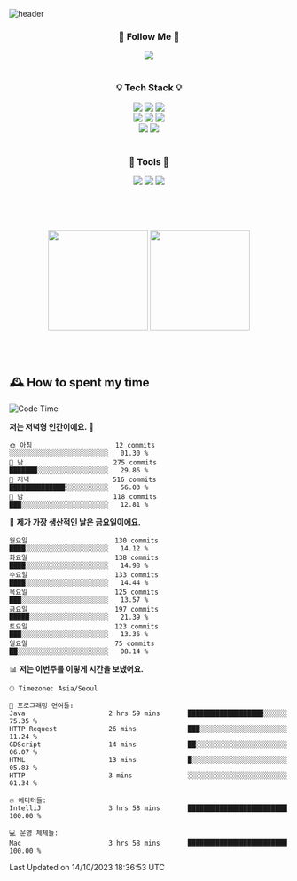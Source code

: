 ![header](https://capsule-render.vercel.app/api?type=waving&color=0:FFE29F,50:FFA99F,100:FF719A&height=300&fontAlignY=40&section=header&text=sung%20eun&fontSize=80&fontColor=FFFFFF)

<div align="center">
	<h3>🐹  Follow Me  🐹</h3>
	<a href="https://velog.io/@saeun05" target="_blank"><img src="https://img.shields.io/badge/Velog-20C997?style=flat&logo=velog&logoColor=white"/></a><br><br>
	<h3>💡  Tech Stack  💡</h3>
	<img src="https://img.shields.io/badge/Java-0078D4?style=flat"/>
	<img src="https://img.shields.io/badge/Spring-6DB33F?style=flat&logo=spring&logoColor=white"/>
	<img src="https://img.shields.io/badge/SpringBoot-6DB33F?style=flat&logo=springboot&logoColor=white"/><br>
	<img src="https://img.shields.io/badge/HTML5-E34F26?style=flat&logo=html5&logoColor=white"/>
	<img src="https://img.shields.io/badge/CSS3-1572B6?style=flat&logo=css3&logoColor=white"/>
	<img src="https://img.shields.io/badge/jQuery-0769AD?style=flat&logo=jquery&logoColor=white"/><br>
	<img src="https://img.shields.io/badge/MySQL-4479A1?style=flat&logo=mysql&logoColor=white"/>
	<img src="https://img.shields.io/badge/oracle-F80000?style=flat&logo=oracle&logoColor=white"/><br><br>
	<h3>🔦  Tools  🔦</h3>
	<img src="https://img.shields.io/badge/intelliJ IDEA-000000?style=flat&logo=intellijidea&logoColor=white"/>
	<img src="https://img.shields.io/badge/Notion-F9DC3E?style=flat&logo=notion&logoColor=white"/>
	<img src="https://img.shields.io/badge/Git-F05032?style=flat&logo=git&logoColor=white"/><br><br>
</div>

<br><br>

<div align="center">
  <img style="height:180px" src="https://github-readme-stats.vercel.app/api?username=sungeunn&show_icons=true&theme=omni&locale=kr"/>
  <img style="height:180px" src="https://github-readme-stats.vercel.app/api/top-langs/?username=sungeunn&theme=omni&layout=compact&locale=kr"/>
</div>

<br><br>

## 🕰 How to spent my time
<!--START_SECTION:waka-->
![Code Time](http://img.shields.io/badge/Code%20Time-218%20hrs%2059%20mins-blue)

**저는 저녁형 인간이에요. 🦉** 

```text
🌞 아침                     12 commits          ░░░░░░░░░░░░░░░░░░░░░░░░░   01.30 % 
🌆 낮　                     275 commits         ███████░░░░░░░░░░░░░░░░░░   29.86 % 
🌃 저녁                     516 commits         ██████████████░░░░░░░░░░░   56.03 % 
🌙 밤　                     118 commits         ███░░░░░░░░░░░░░░░░░░░░░░   12.81 % 
```
📅 **제가 가장 생산적인 날은 금요일이에요.** 

```text
월요일                      130 commits         ████░░░░░░░░░░░░░░░░░░░░░   14.12 % 
화요일                      138 commits         ████░░░░░░░░░░░░░░░░░░░░░   14.98 % 
수요일                      133 commits         ████░░░░░░░░░░░░░░░░░░░░░   14.44 % 
목요일                      125 commits         ███░░░░░░░░░░░░░░░░░░░░░░   13.57 % 
금요일                      197 commits         █████░░░░░░░░░░░░░░░░░░░░   21.39 % 
토요일                      123 commits         ███░░░░░░░░░░░░░░░░░░░░░░   13.36 % 
일요일                      75 commits          ██░░░░░░░░░░░░░░░░░░░░░░░   08.14 % 
```


📊 **저는 이번주를 이렇게 시간을 보냈어요.** 

```text
🕑︎ Timezone: Asia/Seoul

💬 프로그래밍 언어들: 
Java                     2 hrs 59 mins       ███████████████████░░░░░░   75.35 % 
HTTP Request             26 mins             ███░░░░░░░░░░░░░░░░░░░░░░   11.24 % 
GDScript                 14 mins             ██░░░░░░░░░░░░░░░░░░░░░░░   06.07 % 
HTML                     13 mins             █░░░░░░░░░░░░░░░░░░░░░░░░   05.83 % 
HTTP                     3 mins              ░░░░░░░░░░░░░░░░░░░░░░░░░   01.34 % 

🔥 에디터들: 
IntelliJ                 3 hrs 58 mins       █████████████████████████   100.00 % 

💻 운영 체제들: 
Mac                      3 hrs 58 mins       █████████████████████████   100.00 % 
```


 Last Updated on 14/10/2023 18:36:53 UTC
<!--END_SECTION:waka-->
